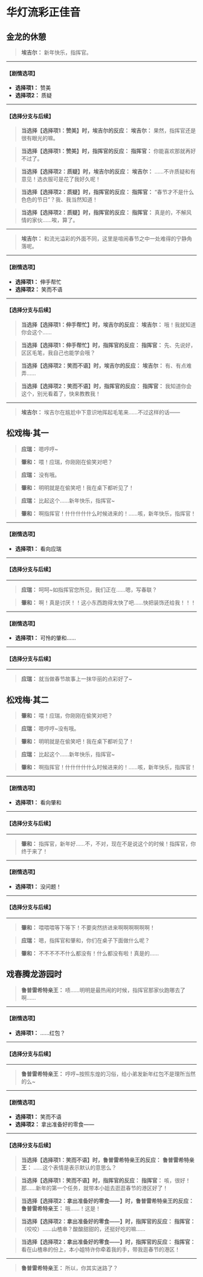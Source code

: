 # 华灯流彩正佳音

## 金龙的休憩

> **埃吉尔：**
> 新年快乐，指挥官。

---
#### **【剧情选项】**
*   **选择项1：** 赞美
*   **选择项2：** 质疑

---
#### **【选择分支与后续】**
> **当选择【选择项1：赞美】时，埃吉尔的反应：**
> **埃吉尔：** 果然，指挥官还是很有眼光的嘛。

> **当选择【选择项1：赞美】时，指挥官的反应：**
> **指挥官：** 你能喜欢那就再好不过了。

> **当选择【选择项2：质疑】时，埃吉尔的反应：**
> **埃吉尔：** ……不许质疑和有意见！选衣服可是花了我好久呢！

> **当选择【选择项2：质疑】时，指挥官的反应：**
> **指挥官：** “春节才不是什么色色的节日”？我、我当然知道！

> **当选择【选择项2：质疑】时，指挥官的反应：**
> **指挥官：** 真是的，不解风情的家伙……唉，算了。

---

> **埃吉尔：**
> 和流光溢彩的外面不同，这里是喧闹春节之中一处难得的宁静角落呢。

---
#### **【剧情选项】**
*   **选择项1：** 伸手帮忙
*   **选择项2：** 笑而不语

---
#### **【选择分支与后续】**
> **当选择【选择项1：伸手帮忙】时，埃吉尔的反应：**
> **埃吉尔：** 哦！我就知道你会这个……

> **当选择【选择项1：伸手帮忙】时，指挥官的反应：**
> **指挥官：** 先、先说好，区区毛笔，我自己也能学会哦？

> **当选择【选择项2：笑而不语】时，埃吉尔的反应：**
> **埃吉尔：** 有、有点难弄……

> **当选择【选择项2：笑而不语】时，指挥官的反应：**
> **指挥官：** 我知道你会这个，别光看着了，快来教教我！

---

> **埃吉尔：**
> 埃吉尔在尴尬中下意识地挥起毛笔来……不过这样的话——

## 松戏梅·其一

> **应瑞：**
> 嗯哼哼~

> **肇和：**
> 喂！应瑞，你刚刚在偷笑对吧？

> **应瑞：**
> 没有哦。

> **肇和：**
> 明明就是在偷笑吧！我在桌下都听见了！

> **应瑞：**
> 比起这个……新年快乐，指挥官~

> **肇和：**
> 啊指挥官！什什什什什么时候进来的！……咳，新年快乐，指挥官！

---
#### **【剧情选项】**
*   **选择项1：** 看向应瑞

---
#### **【选择分支与后续】**
---

> **应瑞：**
> 呵呵~如指挥官您所见，我们正在……嗯，写春联？

> **肇和：**
> 啊！真是讨厌！！这小东西跑得太快了吧……快把装饰还给我！！！

---
#### **【剧情选项】**
*   **选择项1：** 可怜的肇和……

---
#### **【选择分支与后续】**
---

> **应瑞：**
> 就当做春节故事上一抹华丽的点彩好了~

## 松戏梅·其二

> **肇和：**
> 喂！应瑞，你刚刚在偷笑对吧？

> **应瑞：**
> 嗯哼哼~没有哦。

> **肇和：**
> 明明就是在偷笑吧！我在桌下都听见了！

> **应瑞：**
> 比起这个……新年快乐，指挥官~

> **肇和：**
> 啊指挥官！什什什什什么时候进来的！……咳，新年快乐，指挥官！

---
#### **【剧情选项】**
*   **选择项1：** 看向肇和

---
#### **【选择分支与后续】**
---

> **肇和：**
> 指挥官，新年好……不，不对，现在不是说这个的时候！指挥官，你终于来了！

---
#### **【剧情选项】**
*   **选择项1：** 没问题！

---
#### **【选择分支与后续】**
---

> **肇和：**
> 喂喂喂等下等下！不要突然挤进来啊啊啊啊啊啊！

> **应瑞：**
> 嗯，指挥官和肇和，你们在桌子下面做什么呢？

> **肇和：**
> 不不不不不什么都没有！什么都没有啦！真是的……

## 戏春腾龙游园时

> **鲁普雷希特亲王：**
> 啧……明明是最热闹的时候，指挥官那家伙跑哪去了啊……

---
#### **【剧情选项】**
*   **选择项1：** ……红包？

---
#### **【选择分支与后续】**
---

> **鲁普雷希特亲王：**
> 哼哼~按照东煌的习俗，给小弟发新年红包不是理所当然的么~

---
#### **【剧情选项】**
*   **选择项1：** 笑而不语
*   **选择项2：** 拿出准备好的零食——

---
#### **【选择分支与后续】**
> **当选择【选择项1：笑而不语】时，鲁普雷希特亲王的反应：**
> **鲁普雷希特亲王：** ……这个表情是表示默认的意思么？

> **当选择【选择项1：笑而不语】时，指挥官的反应：**
> **指挥官：** 咳，很好！那……新年的第一个任务，就带本小姐去逛逛春节的港区好了！

> **当选择【选择项2：拿出准备好的零食——】时，鲁普雷希特亲王的反应：**
> **鲁普雷希特亲王：** 哦……！这是！

> **当选择【选择项2：拿出准备好的零食——】时，指挥官的反应：**
> **指挥官：** （咬咬）……山楂串？酸酸甜甜的，还挺好吃的嘛……

> **当选择【选择项2：拿出准备好的零食——】时，指挥官的反应：**
> **指挥官：** 看在山楂串的份上，本小姐特许你牵着我的手，带我逛春节的港区！

---

> **鲁普雷希特亲王：**
> 所以，你其实迷路了？

